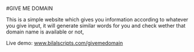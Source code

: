 #GIVE ME DOMAIN

This is a simple website which gives you information according to whatever you give input, it will generate similar words for you and check wether that domain name is available or not,

Live demo: www.bilalscripts.com/givemedomain
